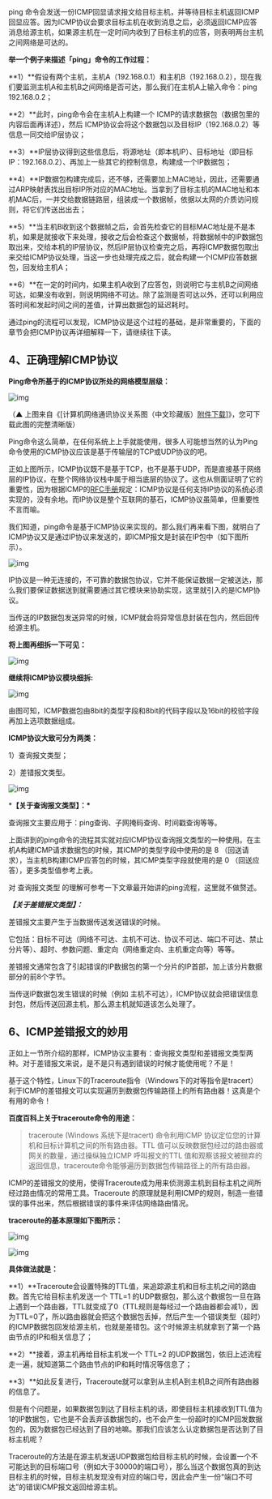 ping 命令会发送一份ICMP回显请求报文给目标主机，并等待目标主机返回ICMP回显应答。因为ICMP协议会要求目标主机在收到消息之后，必须返回ICMP应答消息给源主机，如果源主机在一定时间内收到了目标主机的应答，则表明两台主机之间网络是可达的。

**举一个例子来描述「ping」命令的工作过程：**

**1）**假设有两个主机，主机A（192.168.0.1）和主机B（192.168.0.2），现在我们要监测主机A和主机B之间网络是否可达，那么我们在主机A上输入命令：ping 192.168.0.2；

**2）**此时，ping命令会在主机A上构建一个 ICMP的请求数据包（数据包里的内容后面再详述），然后 ICMP协议会将这个数据包以及目标IP（192.168.0.2）等信息一同交给IP层协议；

**3）**IP层协议得到这些信息后，将源地址（即本机IP）、目标地址（即目标IP：192.168.0.2）、再加上一些其它的控制信息，构建成一个IP数据包；

**4）**IP数据包构建完成后，还不够，还需要加上MAC地址，因此，还需要通过ARP映射表找出目标IP所对应的MAC地址。当拿到了目标主机的MAC地址和本机MAC后，一并交给数据链路层，组装成一个数据帧，依据以太网的介质访问规则，将它们传送出出去；

**5）**当主机B收到这个数据帧之后，会首先检查它的目标MAC地址是不是本机，如果是就接收下来处理，接收之后会检查这个数据帧，将数据帧中的IP数据包取出来，交给本机的IP层协议，然后IP层协议检查完之后，再将ICMP数据包取出来交给ICMP协议处理，当这一步也处理完成之后，就会构建一个ICMP应答数据包，回发给主机A；

**6）**在一定的时间内，如果主机A收到了应答包，则说明它与主机B之间网络可达，如果没有收到，则说明网络不可达。除了监测是否可达以外，还可以利用应答时间和发起时间之间的差值，计算出数据包的延迟耗时。

通过ping的流程可以发现，ICMP协议是这个过程的基础，是非常重要的，下面的章节会把ICMP协议再详细解释一下，请继续往下读。

## 4、正确理解ICMP协议

**Ping命令所基于的ICMP协议所处的网络模型层级：**

![img](oyyko.assets/v2-b988677fea4718219326a1cf8c171dc3_1440w.webp)



（▲ 上图来自《[计算机网络通讯协议关系图（中文珍藏版）[附件下载\]](https://link.zhihu.com/?target=http%3A//www.52im.net/thread-180-1-1.html)》，您可下载此图的完整清晰版）

Ping命令这么简单，在任何系统上上手就能使用，很多人可能想当然的认为Ping命令使用的ICMP协议应该是基于传输层的TCP或UDP协议的吧。

正如上图所示，ICMP协议既不是基于TCP，也不是基于UDP，而是直接基于网络层的IP协议，在整个网络协议栈中属于相当底层的协议了。这也从侧面证明了它的重要性，因为根据ICMP的[RFC手册](https://link.zhihu.com/?target=https%3A//tools.ietf.org/html/rfc792)规定：ICMP协议是任何支持IP协议的系统必须实现的，没有余地。而IP协议是整个互联网的基石，ICMP协议虽简单，但重要性不言而喻。



我们知道，ping命令是基于ICMP协议来实现的。那么我们再来看下图，就明白了ICMP协议又是通过IP协议来发送的，即ICMP报文是封装在IP包中（如下图所示）。

![img](oyyko.assets/v2-3ad79f7ae1a436bbc69ba83ae61a3988_1440w.webp)



IP协议是一种无连接的，不可靠的数据包协议，它并不能保证数据一定被送达，那么我们要保证数据送到就需要通过其它模块来协助实现，这里就引入的是ICMP协议。

当传送的IP数据包发送异常的时候，ICMP就会将异常信息封装在包内，然后回传给源主机。

**将上图再细拆一下可见：**

![img](oyyko.assets/v2-0e863cb1ad66cc30df0e7079501a6887_1440w.webp)



**继续将ICMP协议模块细拆:**

![img](oyyko.assets/v2-2fdb1ca509e191b182cd027f4bb811f2_1440w.webp)



由图可知，ICMP数据包由8bit的类型字段和8bit的代码字段以及16bit的校验字段再加上选项数据组成。

**ICMP协议大致可分为两类：**

1）查询报文类型；

2）差错报文类型。

![img](oyyko.assets/v2-72aa59b8cefe2650efd2e1686dae7cf1_1440w.webp)



***【关于查询报文类型】：\***

查询报文主要应用于：ping查询、子网掩码查询、时间戳查询等等。

上面讲到的ping命令的流程其实就对应ICMP协议查询报文类型的一种使用。在主机A构建ICMP请求数据包的时候，其ICMP的类型字段中使用的是 8 （回送请求），当主机B构建ICMP应答包的时候，其ICMP类型字段就使用的是 0 （回送应答），更多类型值参考上表。

对 查询报文类型 的理解可参考一下文章最开始讲的ping流程，这里就不做赘述。

***【关于差错报文类型】：***

差错报文主要产生于当数据传送发送错误的时候。

它包括：目标不可达（网络不可达、主机不可达、协议不可达、端口不可达、禁止分片等）、超时、参数问题、重定向（网络重定向、主机重定向等）等等。

差错报文通常包含了引起错误的IP数据包的第一个分片的IP首部，加上该分片数据部分的前8个字节。

当传送IP数据包发生错误的时候（例如 主机不可达），ICMP协议就会把错误信息封包，然后传送回源主机，那么源主机就知道该怎么处理了。

## 6、ICMP差错报文的妙用

正如上一节所介绍的那样，ICMP协议主要有：查询报文类型和差错报文类型两种。对于差错报文来说，是不是只有遇到错误的时候才能使用呢？不是！

基于这个特性，Linux下的Traceroute指令（Windows下的对等指令是tracert）利于ICMP的差错报文可以实现遍历到数据包传输路径上的所有路由器！这真是个有用的命令！

**百度百科上关于traceroute命令的用途：**

> traceroute (Windows 系统下是tracert) 命令利用ICMP 协议定位您的计算机和目标计算机之间的所有路由器。TTL 值可以反映数据包经过的路由器或网关的数量，通过操纵独立ICMP 呼叫报文的TTL 值和观察该报文被抛弃的返回信息，traceroute命令能够遍历到数据包传输路径上的所有路由器。

ICMP的差错报文的使用，使得Traceroute成为用来侦测源主机到目标主机之间所经过路由情况的常用工具。Traceroute 的原理就是利用ICMP的规则，制造一些错误的事件出来，然后根据错误的事件来评估网络路由情况。

**traceroute的基本原理如下图所示：**

![img](oyyko.assets/v2-7281c88616c2b243159940d8bff516d7_1440w.webp)



![img](oyyko.assets/v2-8a3bf342dfb8703a2c615b2e38afcdb3_1440w.webp)



**具体做法就是：**

**1）**Traceroute会设置特殊的TTL值，来追踪源主机和目标主机之间的路由数。首先它给目标主机发送一个 TTL=1 的UDP数据包，那么这个数据包一旦在路上遇到一个路由器，TTL就变成了0（TTL规则是每经过一个路由器都会减1），因为TTL=0了，所以路由器就会把这个数据包丢掉，然后产生一个错误类型（超时）的ICMP数据包回发给源主机，也就是差错包。这个时候源主机就拿到了第一个路由节点的IP和相关信息了；

**2）**接着，源主机再给目标主机发一个 TTL=2 的UDP数据包，依旧上述流程走一遍，就知道第二个路由节点的IP和耗时情况等信息了；

**3）**如此反复进行，Traceroute就可以拿到从主机A到主机B之间所有路由器的信息了。

但是有个问题是，如果数据包到达了目标主机的话，即使目标主机接收到TTL值为1的IP数据包，它也是不会丢弃该数据包的，也不会产生一份超时的ICMP回发数据包的，因为数据包已经达到了目的地嘛。那我们应该怎么认定数据包是否达到了目标主机呢？

Traceroute的方法是在源主机发送UDP数据包给目标主机的时候，会设置一个不可能达到的目标端口号（例如大于30000的端口号），那么当这个数据包真的到达目标主机的时候，目标主机发现没有对应的端口号，因此会产生一份“端口不可达”的错误ICMP报文返回给源主机。